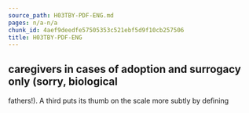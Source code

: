 ```yaml
---
source_path: H03TBY-PDF-ENG.md
pages: n/a-n/a
chunk_id: 4aef9deedfe57505353c521ebf5d9f10cb257506
title: H03TBY-PDF-ENG
---
```

## caregivers in cases of adoption and surrogacy only (sorry, biological

fathers!). A third puts its thumb on the scale more subtly by deﬁning
